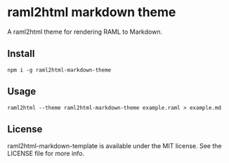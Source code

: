 # raml2html markdown theme

A raml2html theme for rendering RAML to Markdown.

## Install
```
npm i -g raml2html-markdown-theme
```

## Usage
```
raml2html --theme raml2html-markdown-theme example.raml > example.md
```

## License
raml2html-markdown-template is available under the MIT license. See the LICENSE file for more info.
